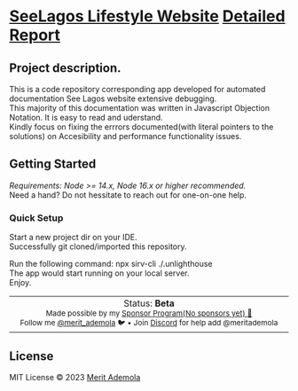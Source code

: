 # [SeeLagos Lifestyle Website](https://seelifestyle.com.ng) [Detailed Report](https://github.com/meritademola/SeeLagos_webreview)

## Project description.
This is a code repository corresponding app developed for automated documentation See Lagos website extensive debugging.<br>
This majority of this documentation was written in Javascript Objection Notation. It is easy to read and uderstand.<br>
Kindly focus on fixing the errrors documented(with literal pointers to the solutions) on Accesibility and performance functionality issues.

## Getting Started
_Requirements: Node >= 14.x, Node 16.x or higher recommended._ <br>
Need a hand? Do not hessitate to reach out for one-on-one help.


### Quick Setup
Start a new project dir on your IDE.
<br>
Successfully git cloned/imported this repository.

Run the following command:
npx sirv-cli ./.unlighthouse<br>
The app would start running on your local server. <br>
Enjoy.


<p align="center">
<table>
<tbody>
<td align="center">
<img width="2000" height="0" /><br>
Status: <b>Beta</b><br>
<sub>Made possible by my <a href="https://github.com/sponsors/meritademola">Sponsor Program(No sponsors yet) 💖</a>
  <br> Follow me <a href="https://twitter.com/merit_ademola">@merit_ademola</a> 
  🐦 • Join <a href="https://discord.gg/">Discord</a> for help add @meritademola
</sub>
  <br>
<img width="2000" height="0" />
</td>
</tbody>
</table>
</p>

## License

MIT License © 2023 [Merit Ademola](https://github.com/meritademola)
